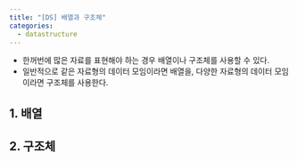 ```yaml
---
title: "[DS] 배열과 구조체"
categories: 
  - datastructure
---
```

- 한꺼번에 많은 자료를 표현해야 하는 경우 배열이나 구조체를 사용할 수 있다.
- 일반적으로 같은 자료형의 데이터 모임이라면 배열을, 다양한 자료형의 데이터 모임이라면 구조체를 사용한다.

## 1. 배열

## 2. 구조체
